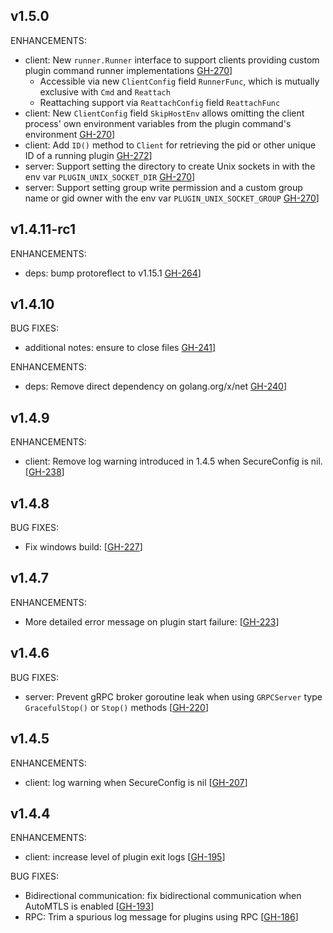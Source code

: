 ## v1.5.0

ENHANCEMENTS:

* client: New `runner.Runner` interface to support clients providing custom plugin command runner implementations [GH-270](https://github.com/hashicorp/go-plugin/pull/270)]
    * Accessible via new `ClientConfig` field `RunnerFunc`, which is mutually exclusive with `Cmd` and `Reattach`
    * Reattaching support via `ReattachConfig` field `ReattachFunc`
* client: New `ClientConfig` field `SkipHostEnv` allows omitting the client process' own environment variables from the plugin command's environment [GH-270](https://github.com/hashicorp/go-plugin/pull/270)]
* client: Add `ID()` method to `Client` for retrieving the pid or other unique ID of a running plugin [GH-272](https://github.com/hashicorp/go-plugin/pull/272)]
* server: Support setting the directory to create Unix sockets in with the env var `PLUGIN_UNIX_SOCKET_DIR` [GH-270](https://github.com/hashicorp/go-plugin/pull/270)]
* server: Support setting group write permission and a custom group name or gid owner with the env var `PLUGIN_UNIX_SOCKET_GROUP` [GH-270](https://github.com/hashicorp/go-plugin/pull/270)]

## v1.4.11-rc1

ENHANCEMENTS:

* deps: bump protoreflect to v1.15.1 [GH-264](https://github.com/hashicorp/go-plugin/pull/264)]

## v1.4.10

BUG FIXES:

* additional notes: ensure to close files [GH-241](https://github.com/hashicorp/go-plugin/pull/241)]

ENHANCEMENTS:

* deps: Remove direct dependency on golang.org/x/net [GH-240](https://github.com/hashicorp/go-plugin/pull/240)]

## v1.4.9

ENHANCEMENTS:

* client: Remove log warning introduced in 1.4.5 when SecureConfig is nil. [[GH-238](https://github.com/hashicorp/go-plugin/pull/238)]

## v1.4.8

BUG FIXES:

* Fix windows build: [[GH-227](https://github.com/hashicorp/go-plugin/pull/227)]

## v1.4.7

ENHANCEMENTS:

* More detailed error message on plugin start failure: [[GH-223](https://github.com/hashicorp/go-plugin/pull/223)]

## v1.4.6

BUG FIXES:

* server: Prevent gRPC broker goroutine leak when using `GRPCServer` type `GracefulStop()` or `Stop()` methods [[GH-220](https://github.com/hashicorp/go-plugin/pull/220)]

## v1.4.5

ENHANCEMENTS:

* client: log warning when SecureConfig is nil [[GH-207](https://github.com/hashicorp/go-plugin/pull/207)]


## v1.4.4

ENHANCEMENTS:

* client: increase level of plugin exit logs [[GH-195](https://github.com/hashicorp/go-plugin/pull/195)]

BUG FIXES:

* Bidirectional communication: fix bidirectional communication when AutoMTLS is enabled [[GH-193](https://github.com/hashicorp/go-plugin/pull/193)]
* RPC: Trim a spurious log message for plugins using RPC [[GH-186](https://github.com/hashicorp/go-plugin/pull/186)]
